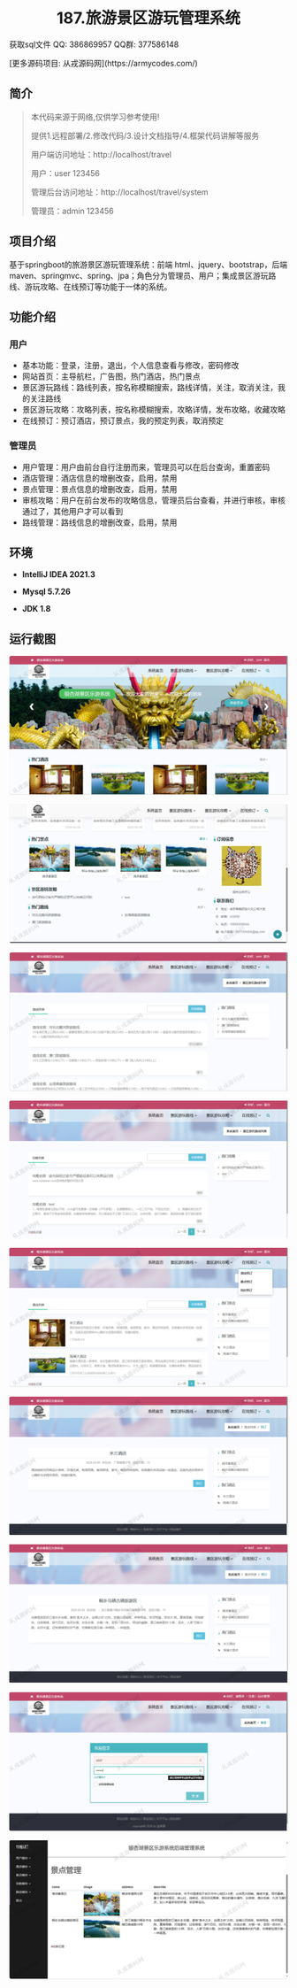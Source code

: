 <p><h1 align="center">187.旅游景区游玩管理系统</h1></p>

<p> 获取sql文件 QQ: 386869957 QQ群: 377586148 </p>
<p> [更多源码项目: 从戎源码网](https://armycodes.com/) </p>

## 简介

> 本代码来源于网络,仅供学习参考使用!
>
> 提供1.远程部署/2.修改代码/3.设计文档指导/4.框架代码讲解等服务
> 
> 用户端访问地址：http://localhost/travel
> 
> 用户：user 123456
> 
> 管理后台访问地址：http://localhost/travel/system
> 
> 管理员：admin 123456
> 
>

## 项目介绍
基于springboot的旅游景区游玩管理系统：前端 html、jquery、bootstrap，后端 maven、springmvc、spring、jpa；角色分为管理员、用户；集成景区游玩路线、游玩攻略、在线预订等功能于一体的系统。

## 功能介绍

### 用户

- 基本功能：登录，注册，退出，个人信息查看与修改，密码修改
- 网站首页：主导航栏，广告图，热门酒店，热门景点
- 景区游玩路线：路线列表，按名称模糊搜索，路线详情，关注，取消关注，我的关注路线
- 景区游玩攻略：攻略列表，按名称模糊搜索，攻略详情，发布攻略，收藏攻略
- 在线预订：预订酒店，预订景点，我的预定列表，取消预定

### 管理员

- 用户管理：用户由前台自行注册而来，管理员可以在后台查询，重置密码
- 酒店管理：酒店信息的增删改查，启用，禁用
- 景点管理：景点信息的增删改查，启用，禁用
- 审核攻略：用户在前台发布的攻略信息，管理员后台查看，并进行审核，审核通过了，其他用户才可以看到
- 路线管理：路线信息的增删改查，启用，禁用

## 环境

- <b>IntelliJ IDEA 2021.3</b>

- <b>Mysql 5.7.26</b>

- <b>JDK 1.8</b>

## 运行截图

![](screenshot/1.png)

![](screenshot/2.png)

![](screenshot/3.png)

![](screenshot/4.png)

![](screenshot/5.png)

![](screenshot/6.png)

![](screenshot/7.png)

![](screenshot/8.png)

![](screenshot/9.png)